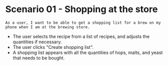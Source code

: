 # Scenario 01 - Shopping at the store

`As a user, I want to be able to get a shopping list for a brew on my phone when I am at the brewing store.`

- The user selects the recipe from a list of recipes, and adjusts the quantities if necessary.
- The user clicks "Create shopping list".
- A shopping list appears with all the quantities of hops, malts, and yeast that needs to be bought.
